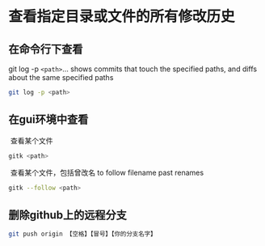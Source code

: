# 查看指定目录或文件的所有修改历史

## 在命令行下查看

git log -p `<path>`... shows commits that touch the specified paths, and diffs about the same specified paths

``` bash
git log -p <path>
```

## 在gui环境中查看

  查看某个文件
```bash
gitk <path>
```

  查看某个文件，包括曾改名 to follow filename past renames
```bash
gitk --follow <path>
```
## 删除github上的远程分支

```bash
git push origin 【空格】【冒号】【你的分支名字】
```
